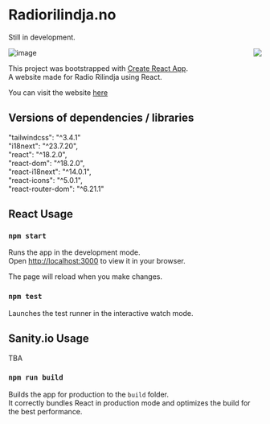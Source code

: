# Radiorilindja.no

Still in development.

![image](https://github.com/AlbanXV/radiorilindja.no/assets/61944761/b3636467-48b4-4d0a-9291-84ff79697242)
<img src="https://github.com/AlbanXV/radiorilindja.no/assets/61944761/fb129a2c-3482-4c9e-bde2-36f6d229a36b" align="right">


This project was bootstrapped with [Create React App](https://github.com/facebook/create-react-app).\
A website made for Radio Rilindja using React.

You can visit the website [here](https://radiorilindja.no)

## Versions of dependencies / libraries
"tailwindcss": "^3.4.1"\
"i18next": "^23.7.20",\
"react": "^18.2.0",\
"react-dom": "^18.2.0",\
"react-i18next": "^14.0.1",\
"react-icons": "^5.0.1",\
"react-router-dom": "^6.21.1"

## React Usage

### `npm start`

Runs the app in the development mode.\
Open [http://localhost:3000](http://localhost:3000) to view it in your browser.

The page will reload when you make changes.

### `npm test`

Launches the test runner in the interactive watch mode.

## Sanity.io Usage

TBA

### `npm run build`

Builds the app for production to the `build` folder.\
It correctly bundles React in production mode and optimizes the build for the best performance.
